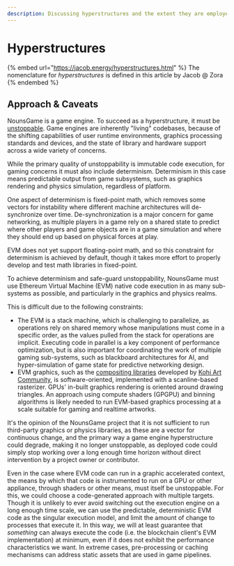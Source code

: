 ```yaml
---
description: Discussing hyperstructures and the extent they are employed in NounsGame.
---
```


# Hyperstructures

{% embed url="https://jacob.energy/hyperstructures.html" %}
The nomenclature for _hyperstructures_ is defined in this article by Jacob @ Zora
{% endembed %}

## Approach & Caveats

NounsGame is a game engine. To succeed as a hyperstructure, it must be [unstoppable](<README (1).md>). Game engines are inherently "living" codebases, because of the shifting capabilities of user runtime environments, graphics processing standards and devices, and the state of library and hardware support across a wide variety of concerns.

While the primary quality of unstoppability is immutable code execution, for gaming concerns it must also include determinism. Determinism in this case means predictable output from game subsystems, such as graphics rendering and physics simulation, regardless of platform.&#x20;

One aspect of determinism is fixed-point math, which removes some vectors for instability where different machine architectures will de-synchronize over time. De-synchronization is a major concern for game networking, as multiple players in a game rely on a shared state to predict where other players and game objects are in a game simulation and where they should end up based on physical forces at play.

EVM does not yet support floating-point math, and so this constraint for determinism is achieved by default, though it takes more effort to properly develop and test math libraries in fixed-point.&#x20;

To achieve determinism and safe-guard unstoppability, NounsGame must use Ethereum Virtual Machine (EVM) native code execution in as many sub-systems as possible, and particularly in the graphics and physics realms.

This is difficult due to the following constraints:

* The EVM is a stack machine, which is challenging to parallelize, as operations rely on shared memory whose manipulations must come in a specific order, as the values pulled from the stack for operations are implicit. Executing code in parallel is a key component of performance optimization, but is also important for coordinating the work of multiple gaming sub-systems, such as blackboard architectures for AI, and hyper-simulation of game state for predictive networking design.
* EVM graphics, such as the [compositing libraries](https://github.com/kohiart/kohi-comopser) developed by [Kohi Art Community](https://kohi.art), is software-oriented, implemented with a scanline-based rasterizer. GPUs' in-built graphics rendering is oriented around drawing triangles. An approach using compute shaders (GPGPU) and binning algorithms is likely needed to run EVM-based graphics processing at a scale suitable for gaming and realtime artworks.

It's the opinion of the NounsGame project that it is not sufficient to run third-party graphics or physics libraries, as these are a vector for continuous change, and the primary way a game engine hyperstructure could degrade, making it no longer unstoppable, as deployed code could simply stop working over a long enough time horizon without direct intervention by a project owner or contributor.

Even in the case where EVM code can run in a graphic accelerated context, the means by which that code is instrumented to run on a GPU or other appliance, through shaders or other means, must itself be unstoppable. For this, we could choose a code-generated approach with multiple targets. Though it is unlikely to ever avoid switching out the execution engine on a long enough time scale, we can use the predictable, deterministic EVM code as the singular execution model, and limit the amount of change to processes that execute it. In this way, we will at least guarantee that _something_ can always execute the code (i.e. the blockchain client's EVM implementation) at minimum, even if it does not exhibit the performance characteristics we want. In extreme cases, pre-processing or caching mechanisms can address static assets that are used in game pipelines.



